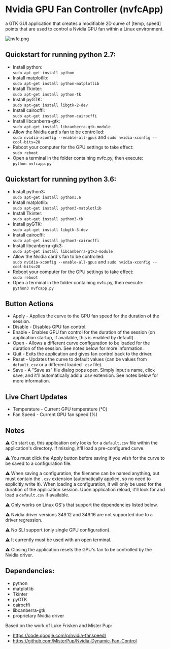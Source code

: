 # Nvidia GPU Fan Controller (nvfcApp)
a GTK GUI application that creates a modifiable 2D curve of [temp, speed] points that are used to control a Nvidia GPU fan within a Linux environment.

![nvfc.png](https://code.mattcarlotta.io/root/nvfcApp/raw/development/nvfcApp_128x128.png)

## Quickstart for running python 2.7:

* Install python:  
  `sudo apt-get install python`
* Install matplotlib:  
  `sudo apt-get install python-matplotlib`
* Install Tkinter:  
  `sudo apt-get install python-tk`
* Install pyGTK:  
  `sudo apt-get install libgtk-2-dev`
* Install cairocffi:  
  `sudo apt-get install python-cairocffi`  
* Install libcanberra-gtk:  
  `sudo apt-get install libcanberra-gtk-module`
* Allow the Nvidia card's fan to be controlled:  
  `sudo nvidia-xconfig --enable-all-gpus` and `sudo nvidia-xconfig --cool-bits=28`
* Reboot your computer for the GPU settings to take effect:  
  `sudo reboot`
* Open a terminal in the folder containing nvfc.py, then execute:  
  `python nvfcapp.py`

## Quickstart for running python 3.6:

* Install python3:  
  `sudo apt-get install python3.6`
* Install matplotlib:  
  `sudo apt-get install python3-matplotlib`
* Install Tkinter:  
  `sudo apt-get install python3-tk`
* Install pyGTK:  
  `sudo apt-get install libgtk-3-dev`
* Install cairocffi:  
  `sudo apt-get install python3-cairocffi`  
* Install libcanberra-gtk3:  
  `sudo apt-get install libcanberra-gtk3-module`
* Allow the Nvidia card's fan to be controlled:  
  `sudo nvidia-xconfig --enable-all-gpus` and `sudo nvidia-xconfig --cool-bits=28`
* Reboot your computer for the GPU settings to take effect:  
  `sudo reboot`
* Open a terminal in the folder containing nvfc.py, then execute:  
  `python3 nvfcapp.py`

## Button Actions

* Apply - Applies the curve to the GPU fan speed for the duration of the session.
* Disable - Disables GPU fan control.
* Enable - Enables GPU fan control for the duration of the session (on application startup, if available, this is enabled by default).
* Open - Allows a different curve configuration to be loaded for the duration of the session. See notes below for more information.
* Quit - Exits the application and gives fan control back to the driver.
* Reset - Updates the curve to default values (can be values from `default.csv` or a different loaded `.csv` file).
* Save - A "Save as" file dialog pops open. Simply input a name, click save, and it'll automatically add a .csv extension. See notes below for more information.

## Live Chart Updates

* Temperature - Current GPU temperature (°C)
* Fan Speed - Current GPU fan speed (%)

## Notes
⚠️ On start up, this application only looks for a `default.csv` file within the application's directory. If missing, it'll load a pre-configured curve.

⚠️ You must click the Apply button before saving if you wish for the curve to be saved to a configuration file.

⚠️ When saving a configuration, the filename can be named anything, but must contain the `.csv` extension (automatically applied, so no need to explicitly write it). When loading a configuration, it will only be used for the duration of the application session. Upon application reload, it'll look for and load a `default.csv` if available.

⚠️ Only works on Linux OS's that support the dependencies listed below.

⚠️ Nvidia driver versions 349.12 and 349.16 are not supported due to a driver regression.

⚠️ No SLI support (only single GPU configuration).

⚠️ It currently must be used with an open terminal.

⚠️ Closing the application resets the GPU's fan to be controlled by the Nvidia driver.


## Dependencies:

* python
* matplotlib
* Tkinter
* pyGTK
* cairocffi
* libcanberra-gtk
* proprietary Nvidia driver

Based on the work of Luke Frisken and Mister Pup:  
* https://code.google.com/p/nvidia-fanspeed/
* https://github.com/MisterPup/Nvidia-Dynamic-Fan-Control
